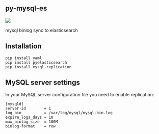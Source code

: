 ## py-mysql-es

<a href="https://travis-ci.org/hikdo/py-mysql-es"><img src="https://travis-ci.org/hikdo/py-mysql-es.svg?branch=master"></a>

mysql binlog sync to elasticsearch


## Installation

```
pip install yaml
pip install pyelasticsearch
pip install mysql-replication
```

## MySQL server settings

In your MySQL server configuration file you need to enable replication:

    [mysqld]
    server-id        = 1
    log_bin          = /var/log/mysql/mysql-bin.log
    expire_logs_days = 10
    max_binlog_size  = 100M
    binlog-format    = row

